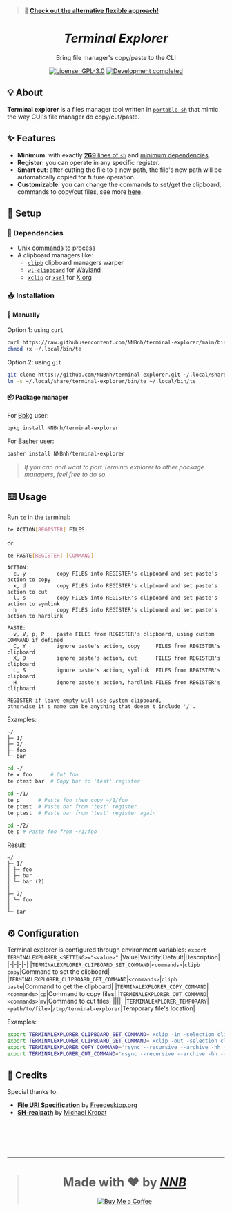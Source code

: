 > **📢 [Check out the alternative flexible approach!](https://github.com/NNBnh/dots/wiki/files-manager#-copy-cut-link-delete-and-rename-items)**

<h1 align="center"><i>Terminal Explorer</i></h1>
<p align="center">Bring file manager's copy/paste to the CLI</p>
<p align="center"><a href="https://github.com/NNBnh/terminal-explorer/blob/main/LICENSE"><img src="https://img.shields.io/github/license/NNBnh/terminal-explorer?labelColor=073551&color=4EAA25&style=for-the-badge" alt="License: GPL-3.0"></a> <a href="https://gist.github.com/NNBnh/9ef453aba3efce26046e0d3119dab5a7#development-completed"><img src="https://img.shields.io/badge/development-completed-%234EAA25.svg?labelColor=073551&style=for-the-badge&logoColor=FFFFFF" alt="Development completed"></a></p>

## 💡 About
**Terminal explorer** is a files manager tool written in [`portable sh`](https://github.com/dylanaraps/pure-sh-bible) that mimic the way GUI's file manager do copy/cut/paste.

## ✨ Features
- **Minimum**: with exactly [**269** lines of `sh`](https://github.com/NNBnh/terminal-explorer/blob/main/te#L200) and [minimum dependencies](#dependencies).
- **Register**: you can operate in any specific register.
- **Smart cut**: after cutting the file to a new path, the file's new path will be automatically copied for future operation.
- **Customizable**: you can change the commands to set/get the clipboard, commands to copy/cut files, see more [here](#configuration).

## 🚀 Setup
### 🧾 Dependencies
- [Unix commands](https://en.wikipedia.org/wiki/List_of_Unix_commands) to process
- A clipboard managers like:
  - [`clipb`](https://github.com/NNBnh/clipb) clipboard managers warper
  - [`wl-clipboard`](https://github.com/bugaevc/wl-clipboard) for [Wayland](https://wayland.freedesktop.org)
  - [`xclip`](https://github.com/astrand/xclip) or [`xsel`](http://www.kfish.org/software/xsel) for [X.org](https://www.x.org)

### 📥 Installation
#### 🔧 Manually
Option 1: using `curl`
```sh
curl https://raw.githubusercontent.com/NNBnh/terminal-explorer/main/bin/te > ~/.local/bin/te
chmod +x ~/.local/bin/te
```

Option 2: using `git`
```sh
git clone https://github.com/NNBnh/terminal-explorer.git ~/.local/share/terminal-explorer
ln -s ~/.local/share/terminal-explorer/bin/te ~/.local/bin/te
```

#### 📦 Package manager
For [Bpkg](https://github.com/bpkg/bpkg) user:
```sh
bpkg install NNBnh/terminal-explorer
```

For [Basher](https://github.com/basherpm/basher) user:
```sh
basher install NNBnh/terminal-explorer
```

> *If you can and want to port Terminal explorer to other package managers, feel free to do so.*

## ⌨️ Usage
Run `te` in the terminal:
```sh
te ACTION[REGISTER] FILES
```

or:
```sh
te PASTE[REGISTER] [COMMAND]
```

```console
ACTION:
  c, y          copy FILES into REGISTER's clipboard and set paste's action to copy
  x, d          copy FILES into REGISTER's clipboard and set paste's action to cut
  l, s          copy FILES into REGISTER's clipboard and set paste's action to symlink
  h             copy FILES into REGISTER's clipboard and set paste's action to hardlink
```

```console
PASTE:
  v, V, p, P    paste FILES from REGISTER's clipboard, using custom COMMAND if defined
  C, Y          ignore paste's action, copy     FILES from REGISTER's clipboard
  X, D          ignore paste's action, cut      FILES from REGISTER's clipboard
  L, S          ignore paste's action, symlink  FILES from REGISTER's clipboard
  H             ignore paste's action, hardlink FILES from REGISTER's clipboard
```

```console
REGISTER if leave empty will use system clipboard,
otherwise it's name can be anything that doesn't include '/'.
```

Examples:
```console
~/
├─ 1/
├─ 2/
├─ foo
└─ bar
```

```sh
cd ~/
te x foo      # Cut foo
te ctest bar  # Copy bar to 'test' register

cd ~/1/
te p      # Paste foo then copy ~/1/foo
te ptest  # Paste bar from 'test' register
te ptest  # Paste bar from 'test' register again

cd ~/2/
te p # Paste foo from ~/1/foo
```

Result:
```console
~/
├─ 1/
│ ├─ foo
│ ├─ bar
│ └─ bar (2)
│
├─ 2/
│ └─ foo
│
└─ bar
```

## ⚙️ Configuration
Terminal explorer is configured through environment variables: `export TERMINALEXPLORER_<SETTING>="<value>"`
|Value|Validity|Default|Description|
|-|-|-|-|
|`TERMINALEXPLORER_CLIPBOARD_SET_COMMAND`|`<commands>`|`clipb copy`|Command to set the clipboard|
|`TERMINALEXPLORER_CLIPBOARD_GET_COMMAND`|`<commands>`|`clipb paste`|Command to get the clipboard|
|`TERMINALEXPLORER_COPY_COMMAND`|`<commands>`|`cp`|Command to copy files|
|`TERMINALEXPLORER_CUT_COMMAND`|`<commands>`|`mv`|Command to cut files|
|||||
|`TERMINALEXPLORER_TEMPORARY`|`<path/to/file>`|`/tmp/terminal-explorer`|Temporary file's location|

Examples:
```sh
export TERMINALEXPLORER_CLIPBOARD_SET_COMMAND='xclip -in -selection clipboard'
export TERMINALEXPLORER_CLIPBOARD_GET_COMMAND='xclip -out -selection clipboard'
export TERMINALEXPLORER_COPY_COMMAND='rsync --recursive --archive -hh --partial --info=stats1 --info=progress2 --modify-window=1'
export TERMINALEXPLORER_CUT_COMMAND='rsync --recursive --archive -hh --partial --info=stats1 --info=progress2 --modify-window=1 --remove-source-files'
```

## 💌 Credits
Special thanks to:
- [**File URI Specification**](https://www.freedesktop.org/wiki/Specifications/file-uri-spec) by [Freedesktop.org](https://www.freedesktop.org)
- [**SH-realpath**](https://github.com/mkropat/sh-realpath) by [Michael Kropat](https://github.com/mkropat)

<br><br><br><br>

---

> <h1 align="center">Made with ❤️ by <a href="https://github.com/NNBnh"><i>NNB</i></a></h1>
>
> <p align="center"><a href="https://www.buymeacoffee.com/nnbnh"><img src="https://img.shields.io/badge/buy_me_a_coffee%20-%23F7CA88.svg?logo=buy-me-a-coffee&logoColor=333333&style=for-the-badge" alt="Buy Me a Coffee"></a></p>
